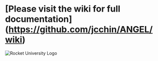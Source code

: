 #  [Please visit the wiki for full documentation] (https://github.com/jcchin/ANGEL/wiki)

![Rocket University Logo](http://appel.nasa.gov/wp-content/uploads/sites/2/2010/09/RU-Logo.jpg)

